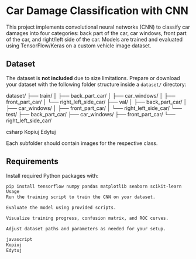 # Car Damage Classification with CNN

This project implements convolutional neural networks (CNN) to classify car damages into four categories: back part of the car, car windows, front part of the car, and right/left side of the car. Models are trained and evaluated using TensorFlow/Keras on a custom vehicle image dataset.

## Dataset

The dataset is **not included** due to size limitations. Prepare or download your dataset with the following folder structure inside a `dataset/` directory:

dataset/
├── train/
│ ├── back_part_car/
│ ├── car_windows/
│ ├── front_part_car/
│ └── right_left_side_car/
├── val/
│ ├── back_part_car/
│ ├── car_windows/
│ ├── front_part_car/
│ └── right_left_side_car/
└── test/
├── back_part_car/
├── car_windows/
├── front_part_car/
└── right_left_side_car/

csharp
Kopiuj
Edytuj

Each subfolder should contain images for the respective class.

## Requirements

Install required Python packages with:

```bash
pip install tensorflow numpy pandas matplotlib seaborn scikit-learn
Usage
Run the training script to train the CNN on your dataset.

Evaluate the model using provided scripts.

Visualize training progress, confusion matrix, and ROC curves.

Adjust dataset paths and parameters as needed for your setup.

javascript
Kopiuj
Edytuj

